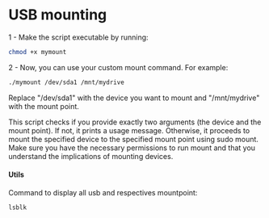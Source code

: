 # USB mounting
 
1 - Make the script executable by running:

```sh
chmod +x mymount
```

2 - Now, you can use your custom mount command. For example:

```sh 
./mymount /dev/sda1 /mnt/mydrive
```

Replace "/dev/sda1" with the device you want to mount and "/mnt/mydrive" with the mount point.

This script checks if you provide exactly two arguments (the device and the mount point). If not, it prints a usage message. Otherwise, it proceeds to mount the specified device to the specified mount point using sudo mount. Make sure you have the necessary permissions to run mount and that you understand the implications of mounting devices.

#### Utils

Command to display all usb and respectives mountpoint:

```sh
lsblk
```